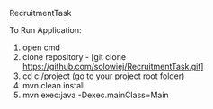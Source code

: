 RecruitmentTask

To Run Application:

1. open cmd
2. clone repository - [git clone https://github.com/solowiej/RecruitmentTask.git]
2. cd c:/project (go to your project root folder)
3. mvn clean install
4. mvn exec:java -Dexec.mainClass=Main
